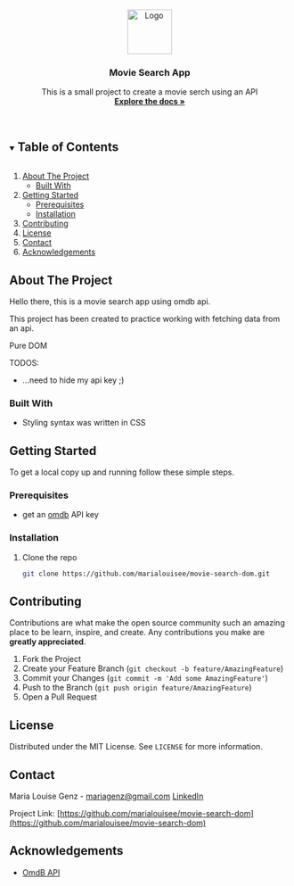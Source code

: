 
<!-- PROJECT LOGO -->
<br />
<p align="center">
  <a href="https://github.com/marialouisee/movie-search-dom">
    <img src="./src/img/Logo.png" alt="Logo" width="80" height="80">
  </a>

  <h3 align="center">Movie Search App</h3>

  <p align="center">
    This is a small project to create a movie serch using an API
    <br />
    <a href="https://github.com/marialouisee/movie-search-dom"><strong>Explore the docs »</strong></a>
    <br />
    <br />
    <!-- <a href="https://github.com/marialouisee/movie-search-dom">View Demo</a>
    ·
    <a href="https://github.com/marialouisee/movie-search-dom/issues">Report Bug</a>
    ·
    <a href="https://github.com/marialouisee/movie-search-dom/issues">Request Feature</a> -->
  </p>
</p>



<!-- TABLE OF CONTENTS -->
<details open="open">
  <summary><h2 style="display: inline-block">Table of Contents</h2></summary>
  <ol>
    <li>
      <a href="#about-the-project">About The Project</a>
      <ul>
        <li><a href="#built-with">Built With</a></li>
      </ul>
    </li>
    <li>
      <a href="#getting-started">Getting Started</a>
      <ul>
        <li><a href="#prerequisites">Prerequisites</a></li>
        <li><a href="#installation">Installation</a></li>
      </ul>
    </li>
    <!-- <li><a href="#usage">Usage</a></li>
    <li><a href="#roadmap">Roadmap</a></li> -->
    <li><a href="#contributing">Contributing</a></li>
    <li><a href="#license">License</a></li>
    <li><a href="#contact">Contact</a></li>
    <li><a href="#acknowledgements">Acknowledgements</a></li>
  </ol>
</details>



<!-- ABOUT THE PROJECT -->
## About The Project
Hello there, this is a movie search app using omdb api.

This project has been created to practice working with fetching data from an api.

Pure DOM 

TODOS:
* ...need to hide my api key ;)


### Built With

* Styling syntax was written in CSS


<!-- GETTING STARTED -->
## Getting Started

To get a local copy up and running follow these simple steps.

### Prerequisites

* get an [omdb](http://www.omdbapi.com/) API key

### Installation

1. Clone the repo
   ```sh
   git clone https://github.com/marialouisee/movie-search-dom.git
   ```

<!-- ROADMAP
## Roadmap


 -->


<!-- CONTRIBUTING -->
## Contributing

Contributions are what make the open source community such an amazing place to be learn, inspire, and create. Any contributions you make are **greatly appreciated**.

1. Fork the Project
2. Create your Feature Branch (`git checkout -b feature/AmazingFeature`)
3. Commit your Changes (`git commit -m 'Add some AmazingFeature'`)
4. Push to the Branch (`git push origin feature/AmazingFeature`)
5. Open a Pull Request



<!-- LICENSE -->
## License

Distributed under the MIT License. See `LICENSE` for more information.



<!-- CONTACT -->
## Contact

Maria Louise Genz - mariagenz@gmail.com
[LinkedIn](www.linkedin.com/in/maria-louise-genz)

Project Link: [https://github.com/marialouisee/movie-search-dom](https://github.com/marialouisee/movie-search-dom)



<!-- ACKNOWLEDGEMENTS -->
## Acknowledgements

* [OmdB API](http://www.omdbapi.com/)

